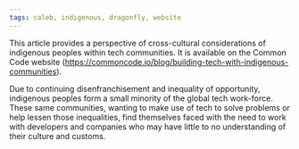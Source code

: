 ```yaml
---
tags: caleb, indigenous, dragonfly, website
---
```

This article provides a perspective of cross-cultural considerations of indigenous peoples
within tech communities.  It is available on the Common Code website
(https://commoncode.io/blog/building-tech-with-indigenous-communities).

Due to continuing disenfranchisement and inequality of opportunity, indigenous
peoples form a small minority of the global tech work-force. These same communities,
wanting to make use of tech to solve problems or help lessen those inequalities,
find themselves faced with the need to work with developers and companies who may
have little to no understanding of their culture and customs.
